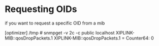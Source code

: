 # Requesting OIDs

if you want to request a specific OID from a mib

[optimizer] /tmp # snmpget -v 2c -c public localhost XIPLINK-MIB::qosDropPackets.1
XIPLINK-MIB::qosDropPackets.1 = Counter64: 0